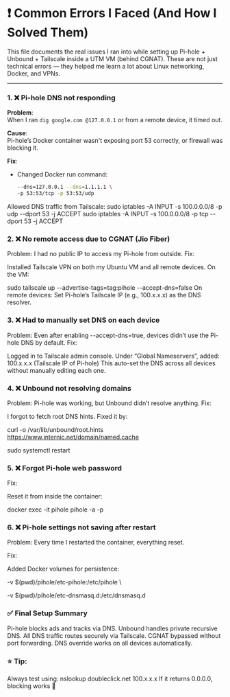 # ❗ Common Errors I Faced (And How I Solved Them)

This file documents the real issues I ran into while setting up Pi-hole + Unbound + Tailscale inside a UTM VM (behind CGNAT). These are not just technical errors — they helped me learn a lot about Linux networking, Docker, and VPNs.

---

### 1. ❌ Pi-hole DNS not responding

**Problem**:  
When I ran `dig google.com @127.0.0.1` or from a remote device, it timed out.

**Cause**:  
Pi-hole’s Docker container wasn't exposing port 53 correctly, or firewall was blocking it.

**Fix**:  
- Changed Docker run command:
  
  ```bash
  --dns=127.0.0.1 --dns=1.1.1.1 \
  -p 53:53/tcp -p 53:53/udp
Allowed DNS traffic from Tailscale:
sudo iptables -A INPUT -s 100.0.0.0/8 -p udp --dport 53 -j ACCEPT
sudo iptables -A INPUT -s 100.0.0.0/8 -p tcp --dport 53 -j ACCEPT

### 2. ❌ No remote access due to CGNAT (Jio Fiber)
Problem:
I had no public IP to access my Pi-hole from outside.
Fix:

Installed Tailscale VPN on both my Ubuntu VM and all remote devices.
On the VM:

sudo tailscale up --advertise-tags=tag:pihole --accept-dns=false
On remote devices:
Set Pi-hole’s Tailscale IP (e.g., 100.x.x.x) as the DNS resolver.

### 3. ❌ Had to manually set DNS on each device
Problem:
Even after enabling --accept-dns=true, devices didn’t use the Pi-hole DNS by default.
Fix:

Logged in to Tailscale admin console.
Under “Global Nameservers”, added:
100.x.x.x (Tailscale IP of Pi-hole)
This auto-set the DNS across all devices without manually editing each one.

### 4. ❌ Unbound not resolving domains
Problem:
Pi-hole was working, but Unbound didn’t resolve anything.
Fix:

I forgot to fetch root DNS hints. Fixed it by:

curl -o /var/lib/unbound/root.hints https://www.internic.net/domain/named.cache

sudo systemctl restart 

### 5. ❌ Forgot Pi-hole web password
Fix:

Reset it from inside the container:

docker exec -it pihole pihole -a -p

### 6. ❌ Pi-hole settings not saving after restart
Problem:
Every time I restarted the container, everything reset.

Fix:

Added Docker volumes for persistence:

-v $(pwd)/pihole/etc-pihole:/etc/pihole \

-v $(pwd)/pihole/etc-dnsmasq.d:/etc/dnsmasq.d

### ✅ Final Setup Summary
Pi-hole blocks ads and tracks via DNS.
Unbound handles private recursive DNS.
All DNS traffic routes securely via Tailscale.
CGNAT bypassed without port forwarding.
DNS override works on all devices automatically.

### ⭐ Tip:
Always test using:
nslookup doubleclick.net 100.x.x.x
If it returns 0.0.0.0, blocking works 🎉